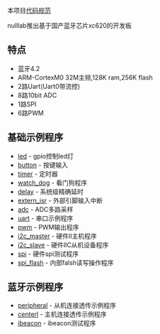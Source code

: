 本项目[代码规范](https://github.com/nulllaborg/c-code-style/blob/master/README_zh.md)

nulllab推出基于国产蓝牙芯片xc620的开发板
## 特点
- 蓝牙4.2
- ARM-CortexM0 32M主频,128K ram,256K flash
- 2路Uart(Uart0带流控)
- 8路10bit ADC
- 1路SPI
- 6路PWM

## 基础示例程序

- [led]() - gpio控制led灯
- [button]() - 按键输入
- [timer]() - 定时器
- [watch_dog]() - 看门狗程序
- [delay]() - 系统级精确延时
- [extern_isr]() - 外部引脚输入中断
- [adc]() - ADC多路采样
- [uart]() - 串口示例程序
- [pwm]() - PWM输出程序
- [i2c_master]() - 硬件II主机程序
- [i2c_slave]() - 硬件IIC从机设备程序
- [spi]() - 硬件spi测试程序
- [spi_flash]() - 内部falsh读写操作程序

## 蓝牙示例程序
- [peripheral]() - 从机连接透传示例程序
- [centerl]() - 主机连接透传示例程序
- [ibeacon]() - ibeacon测试程序
